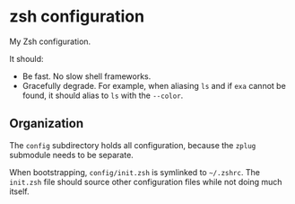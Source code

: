 # zsh configuration

My Zsh configuration.

It should:

- Be fast. No slow shell frameworks.
- Gracefully degrade. For example, when aliasing `ls` and if `exa` cannot be found, it should alias to `ls` with the `--color`.

## Organization

The `config` subdirectory holds all configuration, because the `zplug` submodule needs to be separate.

When bootstrapping, `config/init.zsh` is symlinked to `~/.zshrc`. The `init.zsh` file should source other configuration files while not doing much itself.

